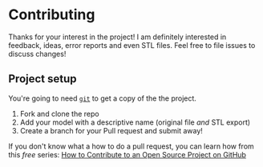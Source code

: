 # Contributing

Thanks for your interest in the project!
I am definitely interested in feedback, ideas, error reports and even STL files.
Feel free to file issues to discuss changes!

## Project setup

You're going to need [`git`](https://git-scm.com/) to get a copy of the the project.

1. Fork and clone the repo
2. Add your model with a descriptive name (original file *and* STL export)
3. Create a branch for your Pull request and submit away!

If you don't know what a how to do a pull request, you can learn how from this *free* series: [How to Contribute to an Open Source Project on GitHub][egghead]

[egghead]: https://egghead.io/series/how-to-contribute-to-an-open-source-project-on-github
